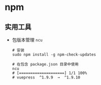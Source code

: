 # npm

## 实用工具

- 包版本管理 `ncu`

	```shell
	# 安装
	sudo npm install -g npm-check-updates

	# 在包含 package.json 目录中使用
	ncu
	# [====================] 1/1 100%
	# vuepress  ^1.9.9  →  ^1.9.10
	```
